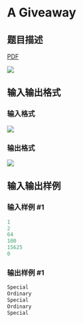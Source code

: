 # A Giveaway

## 题目描述

[problemUrl]: https://uva.onlinejudge.org/index.php?option=com_onlinejudge&Itemid=8&category=871&page=show_problem&problem=5070

[PDF](https://uva.onlinejudge.org/external/131/p13148.pdf)

![](https://cdn.luogu.com.cn/upload/vjudge_pic/UVA13148/46a0834e9143ce7996fef5aa09daa02f71e35edc.png)

## 输入输出格式

### 输入格式

![](https://cdn.luogu.com.cn/upload/vjudge_pic/UVA13148/a2db0da559f9729ea49cf5d32afd1d456000b22d.png)

### 输出格式

![](https://cdn.luogu.com.cn/upload/vjudge_pic/UVA13148/17536bb118f55f5994ea8c4501321bc437ff62b4.png)

## 输入输出样例

### 输入样例 #1

```cpp
1
2
64
100
15625
0
```


### 输出样例 #1

```cpp
Special
Ordinary
Special
Ordinary
Special
```


